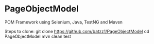 # PageObjectModel
POM Framework using Selenium, Java, TestNG and Maven

Steps to clone:
git clone https://github.com/batzz1/PageObjectModel
cd PageObjectModel
mvn clean test
